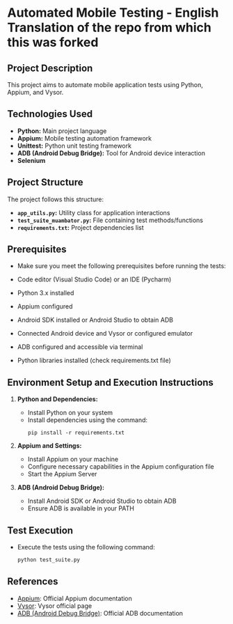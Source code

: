 # Automated Mobile Testing - English Translation of the repo from which this was forked


## Project Description
This project aims to automate mobile application tests using Python, Appium, and Vysor.



## Technologies Used
- **Python:** Main project language
- **Appium:** Mobile testing automation framework
- **Unittest:** Python unit testing framework
- **ADB (Android Debug Bridge):** Tool for Android device interaction
- **Selenium**

## Project Structure
The project follows this structure:

- **`app_utils.py`:** Utility class for application interactions
- **`test_suite_muambator.py`:** File containing test methods/functions
- **`requirements.txt`:** Project dependencies list

## Prerequisites
- Make sure you meet the following prerequisites before running the tests:

- Code editor (Visual Studio Code) or an IDE (Pycharm)
- Python 3.x installed
- Appium configured
- Android SDK installed or Android Studio to obtain ADB
- Connected Android device and Vysor or configured emulator
- ADB configured and accessible via terminal
- Python libraries installed (check requirements.txt file)

## Environment Setup and Execution Instructions

1. **Python and Dependencies:**
   - Install Python on your system
   - Install dependencies using the command:
     ```
     pip install -r requirements.txt
     ```
2. **Appium and Settings:**
   - Install Appium on your machine
   - Configure necessary capabilities in the Appium configuration file
   - Start the Appium Server

3. **ADB (Android Debug Bridge):**
   - Install Android SDK or Android Studio to obtain ADB
   - Ensure ADB is available in your PATH

## Test Execution
- Execute the tests using the following command:

     ```bash
     python test_suite.py
     ```
  

## References
- [Appium](http://appium.io/): Official Appium documentation
- [Vysor](https://www.vysor.io/): Vysor official page
- [ADB (Android Debug Bridge)](https://developer.android.com/studio/command-line/adb): Official ADB documentation
